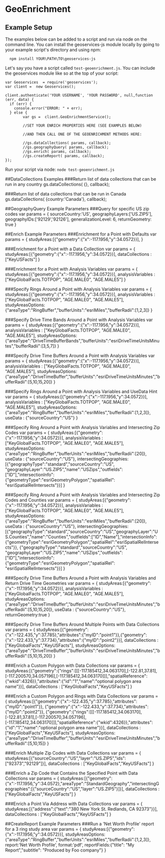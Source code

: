 # GeoEnrichment

## Example Setup
The examples below can be added to a script and run via node on the command line.  You can install the geoservices-js module locally by going to your example script's directory and using npm:

      npm install YOUR\PATH\TO\geoservices-js

Let's say you have a script called `test-geoenrichment.js`.  You can include the geoservices module like so at the top of your script:

    var Geoservices  = require('geoservices');
    var client =  new Geoservices();

    client.authenticate('YOUR USERNAME', 'YOUR PASSWORD', null,function (err, data) {
      if (err) {
        console.error("ERROR: " + err);
      } else {
            var gs =  client.GeoEnrichmentService();

            //SET YOUR ENRICH PROPERTIES HERE (SEE EXAMPLES BELOW)

            //AND THEN CALL ONE OF THE GEOENRICHMENT METHODS HERE:

            //gs.dataCollections( params, callback);
            //gs.geographyQuery( params, callback);
            //gs.enrich( params, callback);
            //gs.createReport( params, callback);
    });

Run your script via node: `node test-geoenrichment.js`

##DataCollections Examples
###Return list of data collections that can be run in any country
    gs.dataCollections( {}, callback);

###Return list of data collections that can be run in Canada
    gs.dataCollections( {country:'Canada'}, callback);

##GeographyQuery Example Parameters
###Query for specific US zip codes
	var params = {
	    sourceCountry:'US',
	    geographyLayers:['US.ZIP5'],
	    geographyIDs:['92129','92126'],
	    generalizationLevel: 6,
	    returnGeometry: true
    }


##Enrich Example Parameters
###Enrichment for a Point with Defaults
	var params = {
	    studyAreas:[{"geometry":{"x":-117.1956,"y":34.0572}}],
    }

###Enrichment for a Point with a Data Collection
	var params = {
	    studyAreas:[{"geometry":{"x":-117.1956,"y":34.0572}}],
	    dataCollections : ["KeyUSFacts"]
    }

###Enrichment for a Point with Analysis Variables
	var params = {
	    studyAreas:[{"geometry":{"x":-117.1956,"y":34.0572}}],
	    analysisVariables : ["KeyGlobalFacts.TOTPOP", "AGE.MALE0", "AGE.MALE5"]
    }

###Specify Rings Around a Point with Analysis Variables
	var params = {
	    studyAreas:[{"geometry":{"x":-117.1956,"y":34.0572}}],
	    analysisVariables : ["KeyGlobalFacts.TOTPOP", "AGE.MALE0", "AGE.MALE5"],
	    studyAreasOptions:{"areaType":"RingBuffer","bufferUnits":"esriMiles","bufferRadii":[1,2,3]}
    }

###Specify Drive Time Bands Around a Point with Analysis Variables
	var params = {
	    studyAreas:[{"geometry":{"x":-117.1956,"y":34.0572}}],
	    analysisVariables : ["KeyGlobalFacts.TOTPOP", "AGE.MALE0", "AGE.MALE5"],
	    studyAreasOptions:{"areaType":"DriveTimeBufferBands","bufferUnits":"esriDriveTimeUnitsMinutes","bufferRadii":[3,5,7]}
	}

###Specify Drive Time Buffers Around a Point with Analysis Variables
	var params = {
	    studyAreas:[{"geometry":{"x":-117.1956,"y":34.0572}}],
	    analysisVariables : ["KeyGlobalFacts.TOTPOP", "AGE.MALE0", "AGE.MALE5"],
	    studyAreasOptions:{"areaType":"DriveTimeBuffer","bufferUnits":"esriDriveTimeUnitsMinutes","bufferRadii":[5,10,15,20]}
    }

###Specify Rings Around a Point with Analysis Variables and UseData Hint
	var params = {
	    studyAreas:[{"geometry":{"x":-117.1956,"y":34.0572}}],
	    analysisVariables : ["KeyGlobalFacts.TOTPOP", "AGE.MALE0", "AGE.MALE5"],
	    studyAreasOptions:{"areaType":"RingBuffer","bufferUnits":"esriMiles","bufferRadii":[1,2,3]},
	    useData : {"sourceCountry":"US"}
    }

###Specify Ring Around a Point with Analysis Variables and Intersecting Zip Codes
	var params = {
	    studyAreas:[{"geometry":{"x":-117.1956,"y":34.0572}}],
	    analysisVariables : ["KeyGlobalFacts.TOTPOP", "AGE.MALE0", "AGE.MALE5"],
	    studyAreasOptions:{"areaType":"RingBuffer","bufferUnits":"esriMiles","bufferRadii":[20]},
	    useData : {"sourceCountry":"US"},
	    intersectingGeographies: [{"geographyType":"standard","sourceCountry":"US", "geographyLayer":"US.ZIP5","name":"USZips","outfields":["ID"],"intersectionInfo":{"geometryType":"esriGeometryPolygon","spatialRel": "esriSpatialRelIntersects"}}]
    }

###Specify Ring Around a Point with Analysis Variables and Intersecting Zip Codes and Counties
	var params = {
	    studyAreas:[{"geometry":{"x":-117.1956,"y":34.0572}}],
	    analysisVariables : ["KeyGlobalFacts.TOTPOP", "AGE.MALE0", "AGE.MALE5"],
	    studyAreasOptions:{"areaType":"RingBuffer","bufferUnits":"esriMiles","bufferRadii":[20]},
	    useData : {"sourceCountry":"US"},
	    intersectingGeographies: [{"geographyType":"standard","sourceCountry":"US","geographyLayer":"US.Counties","name":"Counties","outfields":["ID","Name"],"intersectionInfo":{"geometryType":"esriGeometryPolygon","spatialRel":"esriSpatialRelIntersects"}},
		{"geographyType":"standard","sourceCountry":"US", "geographyLayer":"US.ZIP5","name":"USZips","outfields":["ID"],"intersectionInfo":{"geometryType":"esriGeometryPolygon","spatialRel": "esriSpatialRelIntersects"}}]
    }

###Specify Drive Time Buffers Around a Point with Analysis Variables and Return Drive Time Geometries
	var params = {
	    studyAreas:[{"geometry":{"x":-117.1956,"y":34.0572}}],
	    analysisVariables : ["KeyGlobalFacts.TOTPOP", "AGE.MALE0", "AGE.MALE5"],
	    studyAreasOptions:{"areaType":"DriveTimeBuffer","bufferUnits":"esriDriveTimeUnitsMinutes","bufferRadii":[5,10,15,20]},
	    useData : {"sourceCountry":"US"},
	    returnGeometry:true
    }

###Specify Drive Time Buffers Around Multiple Points with Data Collections
	var params = {
	    studyAreas:[{"geometry":{"x":-122.435,"y":37.785},"attributes":{"myID":"point1"}},{"geometry":{"x":-122.433,"y":37.734},"attributes":{"myID":"point2"}}],
	    dataCollections : ["KeyGlobalFacts","KeyUSFacts"],
	    studyAreasOptions:{"areaType":"DriveTimeBuffer","bufferUnits":"esriDriveTimeUnitsMinutes","bufferRadii":[5,10,15,20]}
    }

###Enrich a Custom Polygon with Data Collections
	var params = {
	    studyAreas:[{"geometry":{"rings":[[[-117.185412,34.063170],[-122.81,37.81],[-117.200570,34.057196],[-117.185412,34.063170]]],"spatialReference":{"wkid":4326}},"attributes":{"id":"1","name":"optional polygon area name"}}],
	    dataCollections : ["KeyGlobalFacts","KeyUSFacts"]
	}

###Enrich a Custom Polygon and Rings with Data Collections
	var params = {
	    studyAreas:[{"geometry":{"x":-122.435,"y":37.785},"attributes":{"myID":"point1"}},
		{"geometry":{"x":-122.433,"y":37.734},"attributes":{"myID":"point2"}},
		{"geometry":{"rings":[[[-117.185412,34.063170],[-122.81,37.81],[-117.200570,34.057196],[-117.185412,34.063170]]],"spatialReference":{"wkid":4326}},"attributes":{"id":"1","name":"optional polygon area name"}}],
	    dataCollections : ["KeyGlobalFacts","KeyUSFacts"],
	    studyAreasOptions:{"areaType":"DriveTimeBuffer","bufferUnits":"esriDriveTimeUnitsMinutes","bufferRadii":[5,10,15]}
    }

###Enrich Multiple Zip Codes with Data Collections
	var params = {
	    studyAreas:[{"sourceCountry":"US","layer":"US.ZIP5","ids":["92373","92129"]}],
	    dataCollections : ["KeyGlobalFacts","KeyUSFacts"]
	}

###Enrich a Zip Code that Contains the Specified Point with Data Collections
	var params = {
	    studyAreas:[{"geometry":{"x":-117.1956,"y":34.0572},"areaType":"StandardGeography","intersectingGeographies":[{"sourceCountry":"US","layer":"US.ZIP5"}]}],
	    dataCollections : ["KeyGlobalFacts","KeyUSFacts"]
	}

###Enrich a Point Via Address with Data Collections
	var params = {
	    studyAreas:[{"address":{"text":"380 New York St. Redlands, CA 92373"}}],
	    dataCollections : ["KeyGlobalFacts","KeyUSFacts"]
	}

##CreateReport Example Parameters
###Run a 'Net Worth Profile' report for a 3 ring study area
	var params = {
	    studyAreas:[{"geometry":{"x":-117.1956,"y":34.0572}}],
	    studyAreasOptions:{"areaType":"RingBuffer","bufferUnits":"esriMiles","bufferRadii":[1,2,3]},
	    report:'Net Worth Profile',
	    format:'pdf',
	    reportFields:{"title": "My Report","subtitle": "Produced by Foo company"}
    }